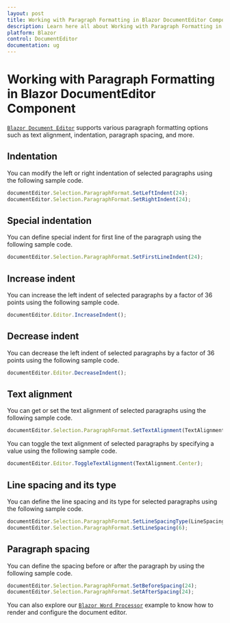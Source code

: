 ```yaml
---
layout: post
title: Working with Paragraph Formatting in Blazor DocumentEditor Component | Syncfusion
description: Learn here all about Working with Paragraph Formatting in Syncfusion Blazor DocumentEditor component and more.
platform: Blazor
control: DocumentEditor
documentation: ug
---
```


# Working with Paragraph Formatting in Blazor DocumentEditor Component

[`Blazor Document Editor`](https://www.syncfusion.com/blazor-components/blazor-word-processor) supports various paragraph formatting options such as text alignment, indentation, paragraph spacing, and more.

## Indentation

You can modify the left or right indentation of selected paragraphs using the following sample code.

```javascript
documentEditor.Selection.ParagraphFormat.SetLeftIndent(24);
documentEditor.Selection.ParagraphFormat.SetRightIndent(24);
```

## Special indentation

You can define special indent for first line of the paragraph using the following sample code.

```javascript
documentEditor.Selection.ParagraphFormat.SetFirstLineIndent(24);
```

## Increase indent

You can increase the left indent of selected paragraphs by a factor of 36 points using the following sample code.

```javascript
documentEditor.Editor.IncreaseIndent();
```

## Decrease indent

You can decrease the left indent of selected paragraphs by a factor of 36 points using the following sample code.

```javascript
documentEditor.Editor.DecreaseIndent();
```

## Text alignment

You can get or set the text alignment of selected paragraphs using the following sample code.

```javascript
documentEditor.Selection.ParagraphFormat.SetTextAlignment(TextAlignment.Center);
```

You can toggle the text alignment of selected paragraphs by specifying a value using the following sample code.

```javascript
documentEditor.Editor.ToggleTextAlignment(TextAlignment.Center);
```

## Line spacing and its type

You can define the line spacing and its type for selected paragraphs using the following sample code.

```javascript
documentEditor.Selection.ParagraphFormat.SetLineSpacingType(LineSpacingType.AtLeast);
documentEditor.Selection.ParagraphFormat.SetLineSpacing(6);
```

## Paragraph spacing

You can define the spacing before or after the paragraph by using the following sample code.

```javascript
documentEditor.Selection.ParagraphFormat.SetBeforeSpacing(24);
documentEditor.Selection.ParagraphFormat.SetAfterSpacing(24);
```

You can also explore our [`Blazor Word Processor`](https://blazor.syncfusion.com/demos/document-editor/default-functionalities) example to know how to render and configure the document editor.